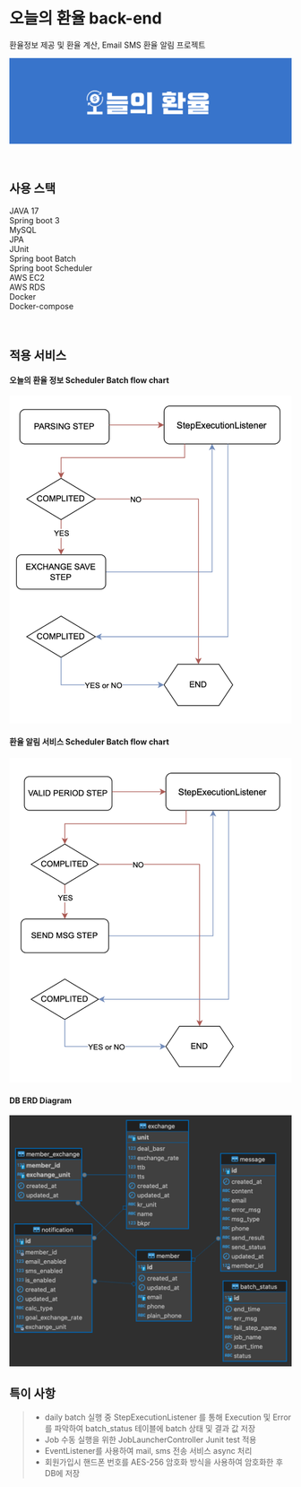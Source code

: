 # 오늘의 환율 back-end              

환율정보 제공 및 환율 계산, Email SMS 환율 알림 프로젝트
<br/>
<p align="center">
<img width="1000" alt="image" src="https://github.com/ShinSeoY/myBatch/blob/main/img/banner.png" />
</p>
<br/>

## 사용 스택
JAVA 17 <br/>
Spring boot 3 <br/>
MySQL <br/>
JPA <br/>
JUnit <br/>
Spring boot Batch <br/>
Spring boot Scheduler <br/>
AWS EC2 <br/>
AWS RDS <br/>
Docker <br/>
Docker-compose <br/>
<br/>
<br/>

## 적용 서비스
#### 오늘의 환율 정보 Scheduler Batch flow chart
<img width="588" alt="image" src="https://github.com/ShinSeoY/myBatch/blob/main/img/%EC%8A%A4%ED%81%AC%EB%A6%B0%EC%83%B7%202024-04-10%20%EC%98%A4%ED%9B%84%203.40.31.png">

#### 환율 알림 서비스 Scheduler Batch flow chart
<img width="588" alt="image" src="https://github.com/ShinSeoY/myBatch/blob/main/img/%EC%8A%A4%ED%81%AC%EB%A6%B0%EC%83%B7%202024-04-10%20%EC%98%A4%ED%9B%84%203.40.23.png">

#### DB ERD Diagram
<img width="588" alt="image" src="https://github.com/ShinSeoY/myBatch/blob/main/img/erd.png">

## 특이 사항
> - daily batch 실행 중 StepExecutionListener 를 통해 Execution 및 Error를 파악하여 batch_status 테이블에 batch 상태 및 결과 값 저장
> - Job 수동 실행을 위한 JobLauncherController Junit test 적용
> - EventListener를 사용하여 mail, sms 전송 서비스 async 처리
> - 회원가입시 핸드폰 번호를 AES-256 암호화 방식을 사용하여 암호화한 후 DB에 저장
